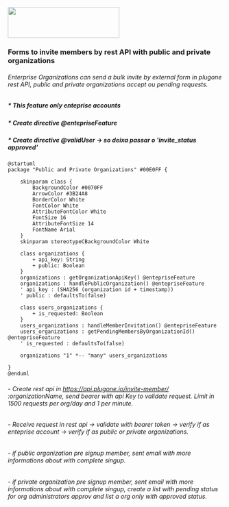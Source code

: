 <img src="https://i.imgur.com/NC8CKKC.png" width="260" height="72" />

### Forms to invite members by rest API with public and private organizations

###### Enterprise Organizations can send a bulk invite by external form in plugone rest API, public and private organizations accept ou pending requests.

##### \* This feature only enteprise accounts

##### \* Create directive @entepriseFeature

##### \* Create directive @validUser -> so deixa passar o 'invite_status approved'

```plantuml
@startuml
package "Public and Private Organizations" #00E0FF {

    skinparam class {
        BackgroundColor #0070FF
        ArrowColor #3B24A8
        BorderColor White
        FontColor White
        AttributeFontColor White
        FontSize 16
        AttributeFontSize 14
        FontName Arial
    }
    skinparam stereotypeCBackgroundColor White

    class organizations {
        + api_key: String
        + public: Boolean
    }
    organizations : getOrganizationApiKey() @entepriseFeature
    organizations : handlePublicOrganization() @entepriseFeature
    ' api_key : (SHA256 (organization id + timestamp))
    ' public : defaultsTo(false)

    class users_organizations {
        + is_requested: Boolean
    }
    users_organizations : handleMemberInvitation() @entepriseFeature
    users_organizations : getPendingMembersByOrganizationId() @entepriseFeature
    ' is_requested : defaultsTo(false)

    organizations "1" *-- "many" users_organizations

}
@enduml
```

###### - Create rest api in https://api.plugone.io/invite-member/ :organizationName, send bearer with api Key to validate request. Limit in 1500 requests per org/day and 1 per minute.

###### - Receive request in rest api -> validate with bearer token -> verify if as enteprise account -> verify if as public or private organizations.

###### - if public organization pre signup member, sent email with more informations about with complete singup.

###### - if private organization pre signup member, sent email with more informations about with complete singup, create a list with pending status for org administrators approv and list a org only with approved status.
